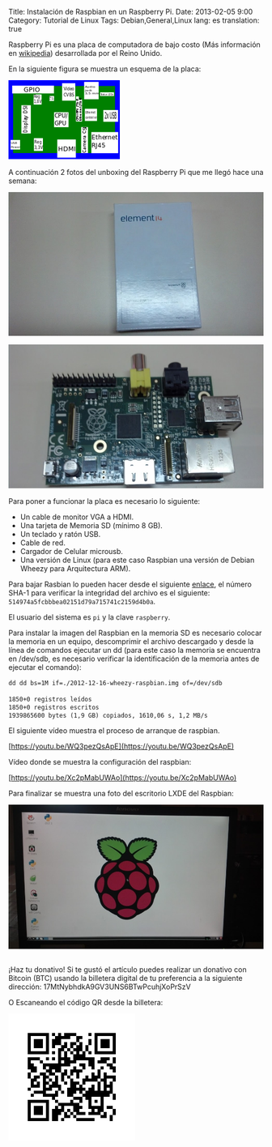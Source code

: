 Title: Instalación de Raspbian en un Raspberry Pi.
Date: 2013-02-05 9:00
Category: Tutorial de Linux
Tags: Debian,General,Linux
lang: es
translation: true

Raspberry Pi es una placa de computadora de bajo costo (Más información en [wikipedia](https://es.wikipedia.org/wiki/Raspberry_Pi)) desarrollada por el Reino Unido.

En la siguiente figura se muestra un esquema de la placa:

![](./images/instalacionderaspbianenunraspberrypi-1.png) 

A continuación 2 fotos del unboxing  del Raspberry Pi que me llegó hace una semana:

![](./images/instalacionderaspbianenunraspberrypi-2.jpg) 

![](./images/instalacionderaspbianenunraspberrypi-3.jpg) 

Para poner a funcionar la placa es necesario lo siguiente:

- Un cable de monitor VGA a HDMI.
- Una tarjeta de Memoria SD (mínimo 8 GB).
- Un teclado y ratón USB.
- Cable de red.
- Cargador de Celular microusb.
- Una versión de Linux (para este caso Raspbian una versión de Debian Wheezy para Arquitectura ARM).

Para bajar  Rasbian lo pueden hacer desde el siguiente [enlace](downloads.raspberrypi.org/images/raspbian/2012-12-16-wheezy-raspbian/2012-12-16-wheezy-raspbian.zip), el número SHA-1 para verificar la integridad del archivo es el siguiente:  `514974a5fcbbbea02151d79a715741c2159d4b0a`. 

El usuario del sistema es `pi` y la clave `raspberry`.

Para instalar la imagen del Raspbian en la memoria SD es necesario colocar la memoria en un equipo, descomprimir el archivo descargado y desde la línea de comandos ejecutar un dd (para este caso la memoria se encuentra en /dev/sdb, es necesario verificar la identificación de la memoria antes de ejecutar el comando):
```
dd dd bs=1M if=./2012-12-16-wheezy-raspbian.img of=/dev/sdb

1850+0 registros leídos
1850+0 registros escritos
1939865600 bytes (1,9 GB) copiados, 1610,06 s, 1,2 MB/s
```
El siguiente vídeo muestra el proceso de arranque de raspbian. 

[https://youtu.be/WQ3pezQsApE](https://youtu.be/WQ3pezQsApE) 

 Vídeo donde se muestra la configuración del raspbian:

[https://youtu.be/Xc2pMabUWAo](https://youtu.be/Xc2pMabUWAo) 

Para finalizar se muestra una foto del escritorio LXDE del Raspbian:

![](./images/instalacionderaspbianenunraspberrypi-4.jpg) 

##  ##
¡Haz tu donativo!
Si te gustó el artículo puedes realizar un donativo con Bitcoin (BTC)
usando la billetera digital de tu preferencia a la siguiente
dirección: 17MtNybhdkA9GV3UNS6BTwPcuhjXoPrSzV

O Escaneando el código QR desde la billetera:

![17MtNybhdkA9GV3UNS6BTwPcuhjXoPrSzV](./images/17MtNybhdkA9GV3UNS6BTwPcuhjXoPrSzV.png)